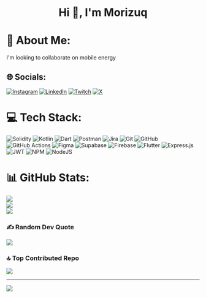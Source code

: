 <h1 align="center">Hi 👋, I'm Morizuq</h1>
<!-- <img align="right" alt="Coding" height="250" width="400" src="gifs/pg.gif"> -->

# 💫 About Me:
I'm looking to collaborate on mobile energy


## 🌐 Socials:
[![Instagram](https://img.shields.io/badge/Instagram-%23E4405F.svg?logo=Instagram&logoColor=white)](https://instagram.com/_morizuq_) [![LinkedIn](https://img.shields.io/badge/LinkedIn-%230077B5.svg?logo=linkedin&logoColor=white)](https://linkedin.com/in/morizuq) [![Twitch](https://img.shields.io/badge/Twitch-%239146FF.svg?logo=Twitch&logoColor=white)](https://twitch.tv/morizuq_) [![X](https://img.shields.io/badge/X-black.svg?logo=X&logoColor=white)](https://x.com/morizuq) 

# 💻 Tech Stack:
![Solidity](https://img.shields.io/badge/Solidity-%23363636.svg?style=plastic&logo=solidity&logoColor=white) ![Kotlin](https://img.shields.io/badge/kotlin-%237F52FF.svg?style=plastic&logo=kotlin&logoColor=white) ![Dart](https://img.shields.io/badge/dart-%230175C2.svg?style=plastic&logo=dart&logoColor=white) ![Postman](https://img.shields.io/badge/Postman-FF6C37?style=plastic&logo=postman&logoColor=white) ![Jira](https://img.shields.io/badge/jira-%230A0FFF.svg?style=plastic&logo=jira&logoColor=white) ![Git](https://img.shields.io/badge/git-%23F05033.svg?style=plastic&logo=git&logoColor=white) ![GitHub](https://img.shields.io/badge/github-%23121011.svg?style=plastic&logo=github&logoColor=white) ![GitHub Actions](https://img.shields.io/badge/github%20actions-%232671E5.svg?style=plastic&logo=githubactions&logoColor=white) ![Figma](https://img.shields.io/badge/figma-%23F24E1E.svg?style=plastic&logo=figma&logoColor=white) ![Supabase](https://img.shields.io/badge/Supabase-3ECF8E?style=plastic&logo=supabase&logoColor=white) ![Firebase](https://img.shields.io/badge/firebase-a08021?style=plastic&logo=firebase&logoColor=ffcd34) ![Flutter](https://img.shields.io/badge/Flutter-%2302569B.svg?style=plastic&logo=Flutter&logoColor=white) ![Express.js](https://img.shields.io/badge/express.js-%23404d59.svg?style=plastic&logo=express&logoColor=%2361DAFB) ![JWT](https://img.shields.io/badge/JWT-black?style=plastic&logo=JSON%20web%20tokens) ![NPM](https://img.shields.io/badge/NPM-%23CB3837.svg?style=plastic&logo=npm&logoColor=white) ![NodeJS](https://img.shields.io/badge/node.js-6DA55F?style=plastic&logo=node.js&logoColor=white)
# 📊 GitHub Stats:
![](https://github-readme-stats.vercel.app/api?username=morizuq&theme=dark&hide_border=false&include_all_commits=false&count_private=false)<br/>
![](https://github-readme-streak-stats.herokuapp.com/?user=morizuq&theme=dark&hide_border=false)<br/>
![](https://github-readme-stats.vercel.app/api/top-langs/?username=morizuq&theme=dark&hide_border=false&include_all_commits=false&count_private=false&layout=compact)

### ✍️ Random Dev Quote
![](https://quotes-github-readme.vercel.app/api?type=horizontal&theme=dark)

### 🔝 Top Contributed Repo
![](https://github-contributor-stats.vercel.app/api?username=morizuq&limit=5&theme=dark&combine_all_yearly_contributions=true)


---
[![](https://visitcount.itsvg.in/api?id=morizuq&icon=10&color=0)](https://visitcount.itsvg.in)

<!-- Proudly created with GPRM ( https://gprm.itsvg.in ) -->
